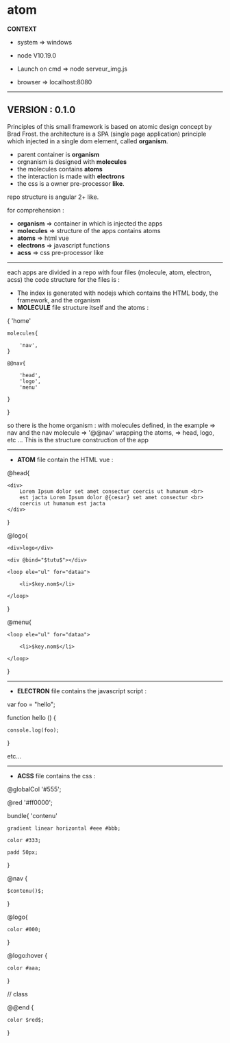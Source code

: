 # atom



**CONTEXT**
- system => windows
- node V10.19.0

- Launch on cmd => node serveur_img.js
- browser => localhost:8080


----------
VERSION : 0.1.0
----------

Principles of this small framework is based on atomic design concept by Brad Frost.
the architecture is a SPA (single page application) principle which injected in a single dom element, called **organism**.

- parent container is **organism**
- orgnanism is designed with **molecules**
- the molecules contains **atoms**
- the interaction is made with **electrons**
- the css is a owner pre-processor **like**.

repo structure is angular 2+ like.

for comprehension :
- **organism** => container in which is injected the apps
- **molecules** => structure of the apps contains atoms
- **atoms** => html vue
- **electrons** => javascript functions
- **acss** => css pre-processor like 

----------

each apps are divided in a repo with four files (molecule, atom, electron, acss)
the code structure for the files is :
- The index is generated with nodejs which contains the HTML body, the framework, and the organism
- <b>MOLECULE</b> file structure itself and the atoms :

{ 'home'

	molecules{
	
		'nav',
	}
	
	@@nav{
	
		'head',
		'logo',
		'menu'
		
	}
	
}

so there is the home organism :
with molecules defined, in the example => nav
and the nav molecule => '@@nav' wrapping the atoms, => head, logo, etc ... 
This is the structure construction of the app

----------

- <b>ATOM</b> file contain the HTML vue :

@head{

	<div>
		Lorem Ipsum dolor set amet consectur coercis ut humanum <br>
		est jacta Lorem Ipsum dolor @{cesar} set amet consectur <br>
		coercis ut humanum est jacta  
	</div>
}

@logo{

<temp>
	
	<div>logo</div>
	
	<div @bind="$tutu$"></div>
	
	<loop ele="ul" for="dataa">
	
		<li>$key.nom$</li>
		
	</loop>
	
</temp>

}

@menu{

<temp>
	
	<loop ele="ul" for="dataa">
		
		<li>$key.nom$</li>
		
	</loop>
	
</temp>

}

----------

- <b>ELECTRON</b> file contains the javascript script :

var foo = "hello";

function hello () { 

	console.log(foo);

}

etc...

----------

- <b>ACSS</b> file contains the css :

@globalCol '#555';

@red '#ff0000';


bundle{ 'contenu'

	gradient linear horizontal #eee #bbb;
	
	color #333;
	
	padd 50px;
	
}


@nav {

	$contenu()$;
	
}


@logo{

	color #000;
	
}


@logo:hover {

	color #aaa;
	
}


// class

@@end {

	color $red$;
	
}



